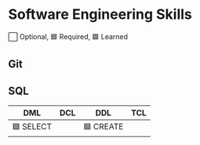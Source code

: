 # Software Engineering Skills

⬜ Optional, 🟦 Required, 🟩 Learned

## Git


## SQL

| DML                  | DCL                   | DDL                   | TCL     
|----------------------|-----------------------|-----------------------|---------------------|
| 🟦 SELECT            |                       | 🟦 CREATE             |                     | 
